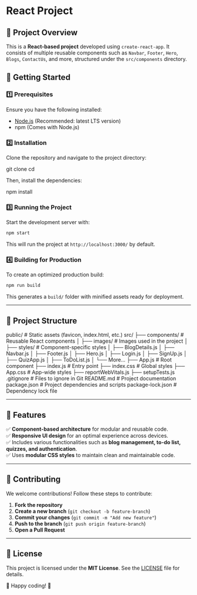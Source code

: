 # React Project

## 📌 Project Overview
This is a **React-based project** developed using `create-react-app`. It consists of multiple reusable components such as `Navbar`, `Footer`, `Hero`, `Blogs`, `ContactUs`, and more, structured under the `src/components` directory.

## 🚀 Getting Started

### 1️⃣ Prerequisites
Ensure you have the following installed:
- [Node.js](https://nodejs.org/) (Recommended: latest LTS version)
- npm (Comes with Node.js)

### 2️⃣ Installation
Clone the repository and navigate to the project directory:


git clone <your-repo-url>
cd <your-project-folder>


Then, install the dependencies:


npm install

### 3️⃣ Running the Project
Start the development server with:

```sh
npm start
```

This will run the project at `http://localhost:3000/` by default.

### 4️⃣ Building for Production
To create an optimized production build:

```sh
npm run build
```

This generates a `build/` folder with minified assets ready for deployment.

---

## 📁 Project Structure

public/              # Static assets (favicon, index.html, etc.)
src/
 ├── components/     # Reusable React components
 │   ├── images/     # Images used in the project
 │   ├── styles/     # Component-specific styles
 │   ├── BlogDetails.js
 │   ├── Navbar.js
 │   ├── Footer.js
 │   ├── Hero.js
 │   ├── Login.js
 │   ├── SignUp.js
 │   ├── QuizApp.js
 │   ├── ToDoList.js
 │   └── More...
 ├── App.js          # Root component
 ├── index.js        # Entry point
 ├── index.css       # Global styles
 ├── App.css         # App-wide styles
 ├── reportWebVitals.js
 ├── setupTests.js
.gitignore           # Files to ignore in Git
README.md            # Project documentation
package.json         # Project dependencies and scripts
package-lock.json    # Dependency lock file


---

## 🎨 Features
✅ **Component-based architecture** for modular and reusable code.  
✅ **Responsive UI design** for an optimal experience across devices.  
✅ Includes various functionalities such as **blog management, to-do list, quizzes, and authentication**.  
✅ Uses **modular CSS styles** to maintain clean and maintainable code.  

---

## 🤝 Contributing
We welcome contributions! Follow these steps to contribute:
1. **Fork the repository**
2. **Create a new branch** (`git checkout -b feature-branch`)
3. **Commit your changes** (`git commit -m "Add new feature"`)
4. **Push to the branch** (`git push origin feature-branch`)
5. **Open a Pull Request**

---

## 📄 License
This project is licensed under the **MIT License**. See the [LICENSE](LICENSE) file for details.

🚀 Happy coding! 🎉

